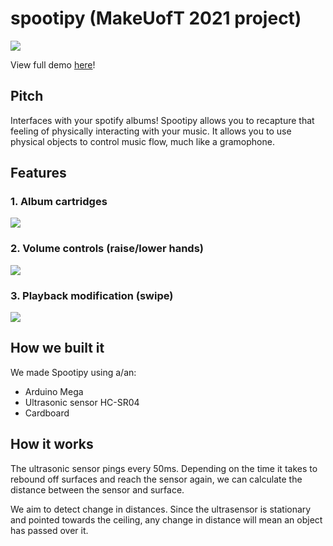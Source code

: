 # spootipy (MakeUofT 2021 project)
![](https://i.imgur.com/IU3i8WE.jpg)

View full demo [here](https://www.youtube.com/watch?v=g0BCuLezZFc)!

## Pitch
Interfaces with your spotify albums! Spootipy allows you to recapture that feeling of physically interacting with your music. It allows you to use physical objects to control music flow, much like a gramophone.



## Features
### 1. Album cartridges
![](https://github.com/kurtislaw/spootipy/blob/main/gifs/album.gif)


### 2. Volume controls (raise/lower hands)
![](https://github.com/kurtislaw/spootipy/blob/main/gifs/volume.gif)

### 3. Playback modification (swipe)
![](https://github.com/kurtislaw/spootipy/blob/main/gifs/playah.gif)

## How we built it
We made Spootipy using a/an:
* Arduino Mega
* Ultrasonic sensor HC-SR04
* Cardboard

## How it works
The ultrasonic sensor pings every 50ms. Depending on the time it takes to rebound off surfaces and reach the sensor again, we can calculate the distance between the sensor and surface.

We aim to detect change in distances. Since the ultrasensor is stationary and pointed towards the ceiling, any change in distance will mean an object has passed over it.